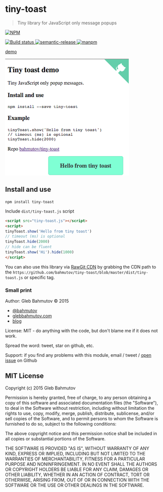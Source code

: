 # tiny-toast
> Tiny library for JavaScript only message popups

[![NPM][tiny-toast-icon] ][tiny-toast-url]

[![Build status][tiny-toast-ci-image] ][tiny-toast-ci-url]
[![semantic-release][semantic-image] ][semantic-url]
[![manpm](https://img.shields.io/badge/manpm-%E2%9C%93-3399ff.svg)](https://github.com/bahmutov/manpm)

[demo](http://glebbahmutov.com/tiny-toast/)

![tiny toast screenshot](tiny-toast.png)

## Install and use

`npm install tiny-toast`

Include `dist/tiny-toast.js` script

```html
<script src="tiny-toast.js"></script>
<script>
tinyToast.show('Hello from tiny toast')
// timeout (ms) is optional
tinyToast.hide(2000)
// hide can be fluent
tinyToast.show('Hi').hide(1000)
</script>
```

You can also use this library via [RawGit CDN](https://rawgit.com/) by grabbing the 
CDN path to the `https://github.com/bahmutov/tiny-toast/blob/master/dist/tiny-toast.js` or 
specific tag.

### Small print

Author: Gleb Bahmutov &copy; 2015

* [@bahmutov](https://twitter.com/bahmutov)
* [glebbahmutov.com](http://glebbahmutov.com)
* [blog](http://glebbahmutov.com/blog/)

License: MIT - do anything with the code, but don't blame me if it does not work.

Spread the word: tweet, star on github, etc.

Support: if you find any problems with this module, email / tweet /
[open issue](https://github.com/bahmutov/tiny-toast/issues) on Github

## MIT License

Copyright (c) 2015 Gleb Bahmutov

Permission is hereby granted, free of charge, to any person
obtaining a copy of this software and associated documentation
files (the "Software"), to deal in the Software without
restriction, including without limitation the rights to use,
copy, modify, merge, publish, distribute, sublicense, and/or sell
copies of the Software, and to permit persons to whom the
Software is furnished to do so, subject to the following
conditions:

The above copyright notice and this permission notice shall be
included in all copies or substantial portions of the Software.

THE SOFTWARE IS PROVIDED "AS IS", WITHOUT WARRANTY OF ANY KIND,
EXPRESS OR IMPLIED, INCLUDING BUT NOT LIMITED TO THE WARRANTIES
OF MERCHANTABILITY, FITNESS FOR A PARTICULAR PURPOSE AND
NONINFRINGEMENT. IN NO EVENT SHALL THE AUTHORS OR COPYRIGHT
HOLDERS BE LIABLE FOR ANY CLAIM, DAMAGES OR OTHER LIABILITY,
WHETHER IN AN ACTION OF CONTRACT, TORT OR OTHERWISE, ARISING
FROM, OUT OF OR IN CONNECTION WITH THE SOFTWARE OR THE USE OR
OTHER DEALINGS IN THE SOFTWARE.

[tiny-toast-icon]: https://nodei.co/npm/tiny-toast.png?downloads=true
[tiny-toast-url]: https://npmjs.org/package/tiny-toast
[tiny-toast-ci-image]: https://travis-ci.org/bahmutov/tiny-toast.png?branch=master
[tiny-toast-ci-url]: https://travis-ci.org/bahmutov/tiny-toast
[semantic-image]: https://img.shields.io/badge/%20%20%F0%9F%93%A6%F0%9F%9A%80-semantic--release-e10079.svg
[semantic-url]: https://github.com/semantic-release/semantic-release
